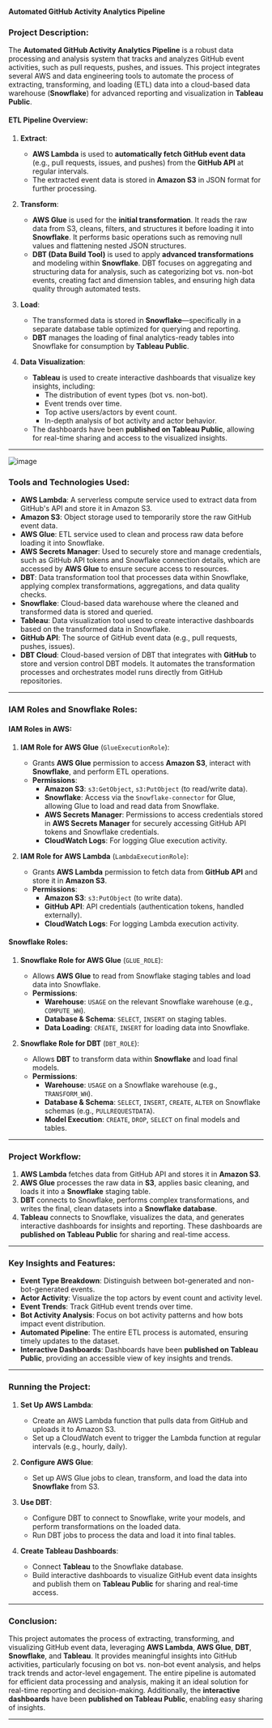 #### **Automated GitHub Activity Analytics Pipeline**

### **Project Description**:

The **Automated GitHub Activity Analytics Pipeline** is a robust data processing and analysis system that tracks and analyzes GitHub event activities, such as pull requests, pushes, and issues. This project integrates several AWS and data engineering tools to automate the process of extracting, transforming, and loading (ETL) data into a cloud-based data warehouse (**Snowflake**) for advanced reporting and visualization in **Tableau Public**.

#### **ETL Pipeline Overview**:
1. **Extract**:
   - **AWS Lambda** is used to **automatically fetch GitHub event data** (e.g., pull requests, issues, and pushes) from the **GitHub API** at regular intervals.
   - The extracted event data is stored in **Amazon S3** in JSON format for further processing.

2. **Transform**:
   - **AWS Glue** is used for the **initial transformation**. It reads the raw data from S3, cleans, filters, and structures it before loading it into **Snowflake**. It performs basic operations such as removing null values and flattening nested JSON structures.
   - **DBT (Data Build Tool)** is used to apply **advanced transformations** and modeling within **Snowflake**. DBT focuses on aggregating and structuring data for analysis, such as categorizing bot vs. non-bot events, creating fact and dimension tables, and ensuring high data quality through automated tests.

3. **Load**:
   - The transformed data is stored in **Snowflake**—specifically in a separate database table optimized for querying and reporting.
   - **DBT** manages the loading of final analytics-ready tables into Snowflake for consumption by **Tableau Public**.

4. **Data Visualization**:
   - **Tableau** is used to create interactive dashboards that visualize key insights, including:
     - The distribution of event types (bot vs. non-bot).
     - Event trends over time.
     - Top active users/actors by event count.
     - In-depth analysis of bot activity and actor behavior.
   - The dashboards have been **published on Tableau Public**, allowing for real-time sharing and access to the visualized insights.

---
![image](https://github.com/user-attachments/assets/b49dc9eb-72c5-4260-94d4-d0df020a79fc)

### **Tools and Technologies Used**:

- **AWS Lambda**: A serverless compute service used to extract data from GitHub's API and store it in Amazon S3.
- **Amazon S3**: Object storage used to temporarily store the raw GitHub event data.
- **AWS Glue**: ETL service used to clean and process raw data before loading it into Snowflake.
- **AWS Secrets Manager**: Used to securely store and manage credentials, such as GitHub API tokens and Snowflake connection details, which are accessed by **AWS Glue** to ensure secure access to resources.
- **DBT**: Data transformation tool that processes data within Snowflake, applying complex transformations, aggregations, and data quality checks.
- **Snowflake**: Cloud-based data warehouse where the cleaned and transformed data is stored and queried.
- **Tableau**: Data visualization tool used to create interactive dashboards based on the transformed data in Snowflake.
- **GitHub API**: The source of GitHub event data (e.g., pull requests, pushes, issues).
- **DBT Cloud**: Cloud-based version of DBT that integrates with **GitHub** to store and version control DBT models. It automates the transformation processes and orchestrates model runs directly from GitHub repositories.

---

### **IAM Roles and Snowflake Roles**:

#### **IAM Roles in AWS**:

1. **IAM Role for AWS Glue** (`GlueExecutionRole`):
   - Grants **AWS Glue** permission to access **Amazon S3**, interact with **Snowflake**, and perform ETL operations.
   - **Permissions**:
     - **Amazon S3**: `s3:GetObject`, `s3:PutObject` (to read/write data).
     - **Snowflake**: Access via the `Snowflake-connector` for Glue, allowing Glue to load and read data from Snowflake.
     - **AWS Secrets Manager**: Permissions to access credentials stored in **AWS Secrets Manager** for securely accessing GitHub API tokens and Snowflake credentials.
     - **CloudWatch Logs**: For logging Glue execution activity.

2. **IAM Role for AWS Lambda** (`LambdaExecutionRole`):
   - Grants **AWS Lambda** permission to fetch data from **GitHub API** and store it in **Amazon S3**.
   - **Permissions**:
     - **Amazon S3**: `s3:PutObject` (to write data).
     - **GitHub API**: API credentials (authentication tokens, handled externally).
     - **CloudWatch Logs**: For logging Lambda execution activity.

#### **Snowflake Roles**:

1. **Snowflake Role for AWS Glue** (`GLUE_ROLE`):
   - Allows **AWS Glue** to read from Snowflake staging tables and load data into Snowflake.
   - **Permissions**:
     - **Warehouse**: `USAGE` on the relevant Snowflake warehouse (e.g., `COMPUTE_WH`).
     - **Database & Schema**: `SELECT`, `INSERT` on staging tables.
     - **Data Loading**: `CREATE`, `INSERT` for loading data into Snowflake.

2. **Snowflake Role for DBT** (`DBT_ROLE`):
   - Allows **DBT** to transform data within **Snowflake** and load final models.
   - **Permissions**:
     - **Warehouse**: `USAGE` on a Snowflake warehouse (e.g., `TRANSFORM_WH`).
     - **Database & Schema**: `SELECT`, `INSERT`, `CREATE`, `ALTER` on Snowflake schemas (e.g., `PULLREQUESTDATA`).
     - **Model Execution**: `CREATE`, `DROP`, `SELECT` on final models and tables.

---

### **Project Workflow**:

1. **AWS Lambda** fetches data from GitHub API and stores it in **Amazon S3**.
2. **AWS Glue** processes the raw data in **S3**, applies basic cleaning, and loads it into a **Snowflake** staging table.
3. **DBT** connects to Snowflake, performs complex transformations, and writes the final, clean datasets into a **Snowflake database**.
4. **Tableau** connects to Snowflake, visualizes the data, and generates interactive dashboards for insights and reporting. These dashboards are **published on Tableau Public** for sharing and real-time access.

---

### **Key Insights and Features**:
- **Event Type Breakdown**: Distinguish between bot-generated and non-bot-generated events.
- **Actor Activity**: Visualize the top actors by event count and activity level.
- **Event Trends**: Track GitHub event trends over time.
- **Bot Activity Analysis**: Focus on bot activity patterns and how bots impact event distribution.
- **Automated Pipeline**: The entire ETL process is automated, ensuring timely updates to the dataset.
- **Interactive Dashboards**: Dashboards have been **published on Tableau Public**, providing an accessible view of key insights and trends.

---

### **Running the Project**:

1. **Set Up AWS Lambda**:
   - Create an AWS Lambda function that pulls data from GitHub and uploads it to Amazon S3.
   - Set up a CloudWatch event to trigger the Lambda function at regular intervals (e.g., hourly, daily).

2. **Configure AWS Glue**:
   - Set up AWS Glue jobs to clean, transform, and load the data into **Snowflake** from S3.
  
3. **Use DBT**:
   - Configure DBT to connect to Snowflake, write your models, and perform transformations on the loaded data.
   - Run DBT jobs to process the data and load it into final tables.

4. **Create Tableau Dashboards**:
   - Connect **Tableau** to the Snowflake database.
   - Build interactive dashboards to visualize GitHub event data insights and publish them on **Tableau Public** for sharing and real-time access.

---

### **Conclusion**:

This project automates the process of extracting, transforming, and visualizing GitHub event data, leveraging **AWS Lambda**, **AWS Glue**, **DBT**, **Snowflake**, and **Tableau**. It provides meaningful insights into GitHub activities, particularly focusing on bot vs. non-bot event analysis, and helps track trends and actor-level engagement. The entire pipeline is automated for efficient data processing and analysis, making it an ideal solution for real-time reporting and decision-making. Additionally, the **interactive dashboards** have been **published on Tableau Public**, enabling easy sharing of insights.

---
